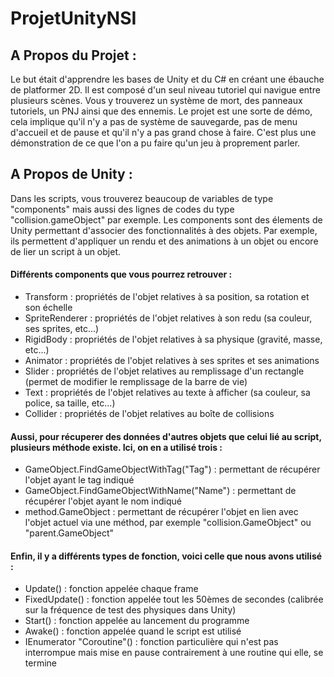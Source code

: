 # ProjetUnityNSI


## A Propos du Projet : 

Le but était d'apprendre les bases de Unity et du C# en créant une ébauche de platformer 2D. Il est composé d'un seul niveau tutoriel qui navigue entre plusieurs scènes.
Vous y trouverez un système de mort, des panneaux tutoriels, un PNJ ainsi que des ennemis.
Le projet est une sorte de démo, cela implique qu'il n'y a pas de système de sauvegarde, pas de menu d'accueil et de pause et qu'il n'y a pas grand chose à faire. C'est plus une démonstration de ce que l'on a pu faire qu'un jeu à proprement parler.


## A Propos de Unity : 

Dans les scripts, vous trouverez beaucoup de variables de type "components" mais aussi des lignes de codes du type "collision.gameObject" par exemple.
Les components sont des élements de Unity permettant d'associer des fonctionnalités à des objets. Par exemple, ils permettent d'appliquer un rendu et des animations à un objet ou encore de lier un script à un objet.

#### Différents components que vous pourrez retrouver :

- Transform : propriétés de l'objet relatives à sa position, sa rotation et son échelle
- SpriteRenderer : propriétés de l'objet relatives à son redu (sa couleur, ses sprites, etc...)
- RigidBody : propriétés de l'objet relatives à sa physique (gravité, masse, etc...)
- Animator : propriétés de l'objet relatives à ses sprites et ses animations
- Slider : propriétés de l'objet relatives au remplissage d'un rectangle (permet de modifier le remplissage de la barre de vie)
- Text : propriétés de l'objet relatives au texte à afficher (sa couleur, sa police, sa taille, etc...)
- Collider : propriétés de l'objet relatives au boîte de collisions

#### Aussi, pour récuperer des données d'autres objets que celui lié au script, plusieurs méthode existe. Ici, on en a utilisé trois : 

- GameObject.FindGameObjectWithTag("Tag") : permettant de récupérer l'objet ayant le tag indiqué
- GameObject.FindGameObjectWithName("Name") : permettant de récupérer l'objet ayant le nom indiqué
- method.GameObject : permettant de récupérer l'objet en lien avec l'objet actuel via une méthod, par exemple "collision.GameObject" ou "parent.GameObject"

#### Enfin, il y a différents types de fonction, voici celle que nous avons utilisé :

- Update() : fonction appelée chaque frame
- FixedUpdate() : fonction appelée tout les 50èmes de secondes (calibrée sur la fréquence de test des physiques dans Unity)
- Start() : fonction appelée au lancement du programme
- Awake() : fonction appelée quand le script est utilisé
- IEnumerator "Coroutine"() : fonction particulière qui n'est pas interrompue mais mise en pause contrairement à une routine qui elle, se termine